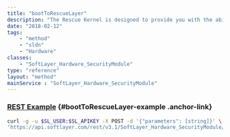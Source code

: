 ```yaml
---
title: "bootToRescueLayer"
description: "The Rescue Kernel is designed to provide you with the ability to bring a server online in order to troubleshoot system problems that would normally only be resolved by an OS Reload. The correct Rescue Kernel will be selected based upon the currently installed operating system. When the rescue kernel process is initiated, the server will shutdown and reboot on to the public network with the same IP's assigned to the server to allow for remote connections. It will bring your server offline for approximately 10 minutes while the rescue is in progress. The root/administrator password will be the same as what is listed in the portal for the server. "
date: "2018-02-12"
tags:
    - "method"
    - "sldn"
    - "Hardware"
classes:
    - "SoftLayer_Hardware_SecurityModule"
type: "reference"
layout: "method"
mainService : "SoftLayer_Hardware_SecurityModule"
---
```


### [REST Example](#bootToRescueLayer-example) <a href="/article/rest/"><i class="fas fa-question"></i></a> {#bootToRescueLayer-example .anchor-link} 
```bash
curl -g -u $SL_USER:$SL_APIKEY -X POST -d '{"parameters": [string]}' \
'https://api.softlayer.com/rest/v3.1/SoftLayer_Hardware_SecurityModule/{SoftLayer_Hardware_SecurityModuleID}/bootToRescueLayer'
```
